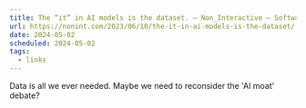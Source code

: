 ```yaml
---
title: The “it” in AI models is the dataset. – Non_Interactive – Software & ML
url: https://nonint.com/2023/06/10/the-it-in-ai-models-is-the-dataset/
date: 2024-05-02
scheduled: 2024-05-02
tags:
  - links
---
```


Data is all we ever needed. Maybe we need to reconsider the 'AI moat' debate?
